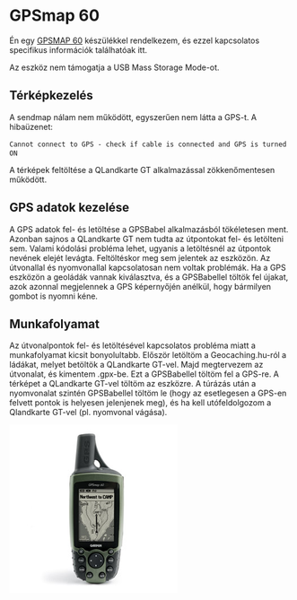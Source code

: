 # GPSmap 60

Én egy [GPSMAP 60](http://support.garmin.com/support/sw/supportPage/display?locale=en_US&topicIDs={e0585080-030b-11dc-e9ab-000000000000}&topicIDs=Mapping%20Handhelds&topicIDs={09d30780-03d3-11dc-786a-000000000000}&topicIDs={fb3cac00-03df-11dc-786a-000000000000}) készülékkel rendelkezem, és ezzel kapcsolatos specifikus információk találhatóak itt.

Az eszköz nem támogatja a USB Mass Storage Mode-ot.

## Térképkezelés

A sendmap nálam nem működött, egyszerűen nem látta a GPS-t. A hibaüzenet:

	Cannot connect to GPS - check if cable is connected and GPS is turned ON

A térképek feltöltése a QLandkarte GT alkalmazással zökkenőmentesen működött.

## GPS adatok kezelése

A GPS adatok fel- és letöltése a GPSBabel alkalmazásból tökéletesen ment. Azonban sajnos a QLandkarte GT nem tudta az útpontokat fel- és letölteni sem. Valami kódolási probléma lehet, ugyanis a letöltésnél az útpontok nevének elejét levágta. Feltöltéskor meg sem jelentek az eszközön. Az útvonallal és nyomvonallal kapcsolatosan nem voltak problémák. Ha a GPS eszközön a geoládák vannak kiválasztva, és a GPSBabellel töltök fel újakat, azok azonnal megjelennek a GPS képernyőjén anélkül, hogy bármilyen gombot is nyomni kéne.

## Munkafolyamat

Az útvonalpontok fel- és letöltésével kapcsolatos probléma miatt a munkafolyamat kicsit bonyolultabb. Először letöltöm a Geocaching.hu-ról a ládákat, melyet betöltök a QLandkarte GT-vel. Majd megtervezem az útvonalat, és kimentem .gpx-be. Ezt a GPSBabellel töltöm fel a GPS-re. A térképet a QLandkarte GT-vel töltöm az eszközre. A túrázás után a nyomvonalat szintén GPSBabellel töltöm le (hogy az esetlegesen a GPS-en felvett pontok is helyesen jelenjenek meg), és ha kell utófeldolgozom a Qlandkarte GT-vel (pl. nyomvonal vágása). 

![GPSmap 60](img/gpsmap60.jpg)
